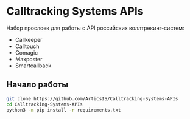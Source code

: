 # Calltracking Systems APIs

Набор прослоек для работы с API российских коллтрекинг-систем:

 - Callkeeper
 - Calltouch
 - Comagic
 - Maxposter
 - Smartcallback

## Начало работы 

```bash
git clone https://github.com/ArticsIS/Calltracking-Systems-APIs
cd Calltracking-Systems-APIs
python3 -m pip install -r requirements.txt
```
